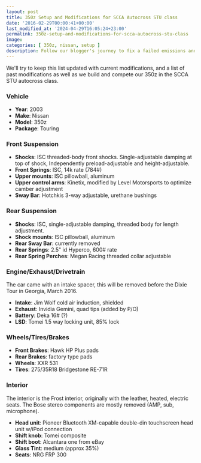 ```yaml
---
layout: post
title: 350z Setup and Modifications for SCCA Autocross STU class
date: '2016-02-29T00:00:41+00:00'
last_modified_at: '2024-04-29T16:05:24+23:00'
permalink: 350z-setup-and-modifications-for-scca-autocross-stu-class
image:
categories: [ 350z, nissan, setup ]
description: Follow our blogger's journey to fix a failed emissions and safety test on his car, from finding leaks to tackling repairs and passing the retest.
---
```


We'll try to keep this list updated with current modifications, and a list of past modifications as well as we build and compete our 350z in the SCCA STU autocross class.

### Vehicle
- **Year**: 2003
- **Make**: Nissan
- **Model**: 350z
- **Package**: Touring

### Front Suspension
- **Shocks**: ISC threaded-body front shocks. Single-adjustable damping at top of shock, Independently preload-adjustable and height-adjustable.
- **Front Springs**: ISC, 14k rate (784#)
- **Upper mounts**: ISC pillowball, aluminum
- **Upper control arms**: Kinetix, modified by Level Motorsports to optimize camber adjustment
- **Sway Bar**: Hotchkis 3-way adjustable, urethane bushings

### Rear Suspension
- **Shocks**: ISC, single-adjustable damping, threaded body for length adjustment.
- **Shock mounts**: ISC pillowball, aluminum
- **Rear Sway Bar**: currently removed
- **Rear Springs**: 2.5" id Hyperco, 600# rate
- **Rear Spring Perches**: Megan Racing threaded collar adjustable

### Engine/Exhaust/Drivetrain
The car came with an intake spacer, this will be removed before the Dixie Tour in Georgia, March 2016.
- **Intake**: Jim Wolf cold air induction, shielded
- **Exhaust**: Invidia Gemini, quad tips (added by P/O)
- **Battery**: Deka 16# (?)
- **LSD**: Tomei 1.5 way locking unit, 85% lock

### Wheels/Tires/Brakes
- **Front Brakes**: Hawk HP Plus pads
- **Rear Brakes**: factory type pads
- **Wheels**: XXR 531
- **Tires**: 275/35R18 Bridgestone RE-71R

### Interior
The interior is the Frost interior, originally with the leather, heated, electric seats. The Bose stereo components are mostly removed (AMP, sub, microphone).
- **Head unit**: Pioneer Bluetooth XM-capable double-din touchscreen head unit w/iPod connection
- **Shift knob**: Tomei composite
- **Shift boot**: Alcantara one from eBay
- **Glass Tint**: medium (approx 35%)
- **Seats**: NRG FRP 300


